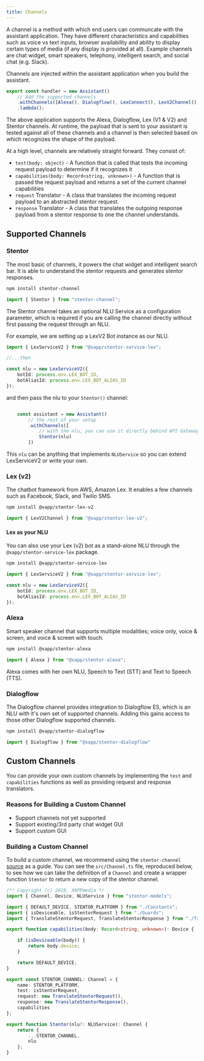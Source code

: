 ```yaml
---
title: Channels
---
```


A channel is a method with which end users can communcate with the assistant application.  They have different characteristics and capabilities such as voice vs text inputs, browser availability and ability to display certain types of media (if any display is provided at all).  Example channels are chat widget, smart speakers, telephony, intelligent search, and social chat (e.g. Slack).

Channels are injected within the assistant application when you build the assistant.

```typescript
export const handler = new Assistant()
    // Add the supported channels
    .withChannels([Alexa(), Dialogflow(), LexConnect(), LexV2Channel(), Stentor()])
    .lambda();
```

The above application supports the Alexa, Dialogflow, Lex (V1 & V2) and Stentor channels.  At runtime, the payload that is sent to your assistant is tested against all of these channels and a channel is then selected based on which recognizes the shape of the payload.  

At a high level, channels are relatively straight forward.  They consist of:

* `test(body: object)` - A function that is called that tests the incoming request payload to determine if it recognizes it
* `capabilities(body: Record<string, unknown>)` - A function that is passed the request payload and returns a set of the current channel capabilities
* `request` Translator - A class that translates the incoming request payload to an abstracted stentor request.
* `response` Translator - A class that translates the outgoing response payload from a stentor response to one the channel understands.

## Supported Channels

### Stentor

The most basic of channels, it powers the chat widget and intelligent search bar.  It is able to understand the stentor requests and generates stentor responses.

```bash
npm install stentor-channel
```

```ts
import { Stentor } from "stentor-channel";
```

The Stentor channel takes an optional NLU Service as a configuration parameter, which is required if you are calling the channel directly without first passing the request through an NLU.

For example, we are setting up a LexV2 Bot instance as our NLU.

```ts
import { LexServiceV2 } from "@xapp/stentor-service-lex";

//...then

const nlu = new LexServiceV2({
    botId: process.env.LEX_BOT_ID,
    botAliasId: process.env.LEX_BOT_ALIAS_ID
});

```
and then pass the nlu to your `Stentor()` channel:

```ts

    const assistant = new Assistant()
        // the rest of your setup
        .withChannels([
            // with the nlu, you can use it directly behind API Gateway
            Stentor(nlu)
        ])
```

This `nlu` can be anything that implements `NLUService` so you can extend LexServiceV2 or write your own.

### Lex (v2)

The chatbot framework from AWS, Amazon Lex.  It enables a few channels such as Facebook, Slack, and Twilio SMS.

```bash
npm install @xapp/stentor-lex-v2
```

```ts
import { LexV2Channel } from "@xapp/stentor-lex-v2";
```

#### Lex as your NLU

You can also use your Lex (v2) bot as a stand-alone NLU through the `@xapp/stentor-service-lex` package.

```bash
npm install @xapp/stentor-service-lex
```

```ts
import { LexServiceV2 } from "@xapp/stentor-service-lex";

const nlu = new LexServiceV2({
    botId: process.env.LEX_BOT_ID,
    botAliasId: process.env.LEX_BOT_ALIAS_ID
});
```

### Alexa 

Smart speaker channel that supports multiple modalities; voice only, voice & screen, and voice & screen with touch.

```bash
npm install @xapp/stentor-alexa
```

```ts
import { Alexa } from "@xapp/stentor-alexa";
```

Alexa comes with her own NLU, Speech to Text (STT) and Text to Speech (TTS).

### Dialogflow

The Dialogflow channel provides integration to Dialogflow ES, which is an NLU with it's own set of supported channels.  Adding this gains access to those other Dialogflow supported channels.

```bash
npm install @xapp/stentor-dialogflow
```

```ts
import { Dialogflow } from "@xapp/stentor-dialogflow"
```

## Custom Channels

You can provide your own custom channels by implementing the `test` and `capabilities` functions as well as providing request and response translators. 

### Reasons for Building a Custom Channel

* Support channels not yet supported
* Support existing/3rd party chat widget GUI
* Support custom GUI

### Building a Custom Channel

To build a custom channel, we recommend using the `stentor-channel` [source](https://github.com/stentorium/stentor/tree/master/packages/stentor-channel) as a guide.  You can see the `src/Channel.ts` file, reproduced below, to see how we can take the definition of a `Channel` and create a wrapper function `Stentor` to return a new copy of the stentor channel.

```typescript
/*! Copyright (c) 2019, XAPPmedia */
import { Channel, Device, NLUService } from "stentor-models";

import { DEFAULT_DEVICE, STENTOR_PLATFORM } from "./Constants";
import { isDeviceable, isStentorRequest } from "./Guards";
import { TranslateStentorRequest, TranslateStentorResponse } from "./Translators";

export function capabilities(body: Record<string, unknown>): Device {

    if (isDeviceable(body)) {
        return body.device;
    }

    return DEFAULT_DEVICE;
}

export const STENTOR_CHANNEL: Channel = {
    name: STENTOR_PLATFORM,
    test: isStentorRequest,
    request: new TranslateStentorRequest(),
    response: new TranslateStentorResponse(),
    capabilities
};

export function Stentor(nlu?: NLUService): Channel {
    return {
        ...STENTOR_CHANNEL,
        nlu
    };
}
```
